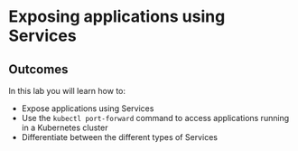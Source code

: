 # Exposing applications using Services

## Outcomes

In this lab you will learn how to:
- Expose applications using Services
- Use the `kubectl port-forward` command to access applications running in a Kubernetes cluster
- Differentiate between the different types of Services